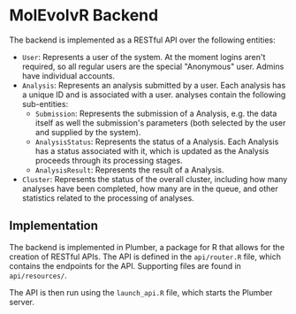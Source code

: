 # MolEvolvR Backend

The backend is implemented as a RESTful API over the following entities:

- `User`: Represents a user of the system. At the moment logins aren't
required, so all regular users are the special "Anonymous" user. Admins
have individual accounts.
- `Analysis`: Represents an analysis submitted by a user. Each analysis has a unique ID
and is associated with a user. analyses contain the following sub-entities:
    - `Submission`: Represents the submission of a Analysis, e.g. the data
       itself as well the submission's parameters (both selected by the 
       user and supplied by the system).
    - `AnalysisStatus`: Represents the status of a Analysis. Each Analysis has a status
    associated with it, which is updated as the Analysis proceeds through its
    processing stages.
    - `AnalysisResult`: Represents the result of a Analysis.
- `Cluster`: Represents the status of the overall cluster, including
how many analyses have been completed, how many are in the queue,
and other statistics related to the processing of analyses.

## Implementation

The backend is implemented in Plumber, a package for R that allows for the
creation of RESTful APIs. The API is defined in the `api/router.R` file, which
contains the endpoints for the API. Supporting files are found in
`api/resources/`.

The API is then run using the `launch_api.R` file, which starts the Plumber
server.
